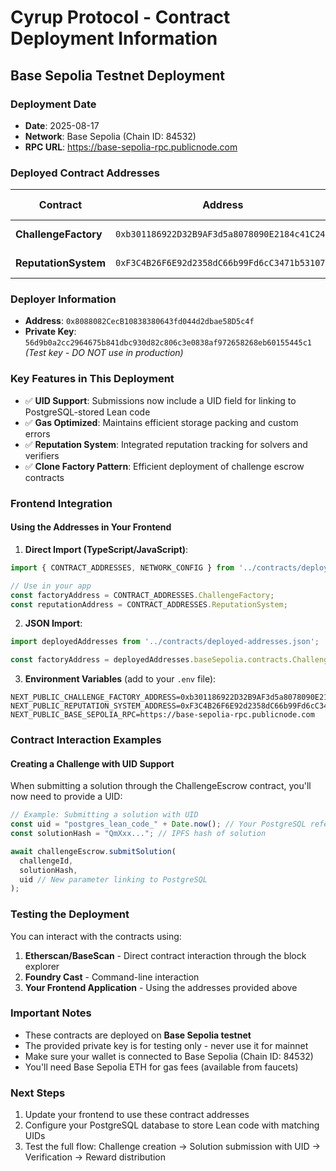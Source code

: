 # Cyrup Protocol - Contract Deployment Information

## Base Sepolia Testnet Deployment

### Deployment Date
- **Date**: 2025-08-17
- **Network**: Base Sepolia (Chain ID: 84532)
- **RPC URL**: https://base-sepolia-rpc.publicnode.com

### Deployed Contract Addresses

| Contract | Address | Explorer Link |
|----------|---------|---------------|
| **ChallengeFactory** | `0xb301186922D32B9AF3d5a8078090E2184c41C246` | [View on BaseScan](https://sepolia.basescan.org/address/0xb301186922D32B9AF3d5a8078090E2184c41C246) |
| **ReputationSystem** | `0xF3C4B26F6E92d2358dC66b99Fd6cC3471b531071` | [View on BaseScan](https://sepolia.basescan.org/address/0xF3C4B26F6E92d2358dC66b99Fd6cC3471b531071) |

### Deployer Information
- **Address**: `0x8088082CecB10838380643fd044d2dbae58D5c4f`
- **Private Key**: `56d9b0a2cc2964675b841dbc930d82c806c3e0838af972658268eb60155445c1` *(Test key - DO NOT use in production)*

### Key Features in This Deployment
- ✅ **UID Support**: Submissions now include a UID field for linking to PostgreSQL-stored Lean code
- ✅ **Gas Optimized**: Maintains efficient storage packing and custom errors
- ✅ **Reputation System**: Integrated reputation tracking for solvers and verifiers
- ✅ **Clone Factory Pattern**: Efficient deployment of challenge escrow contracts

### Frontend Integration

#### Using the Addresses in Your Frontend

1. **Direct Import (TypeScript/JavaScript)**:
```typescript
import { CONTRACT_ADDRESSES, NETWORK_CONFIG } from '../contracts/deployed-addresses.ts';

// Use in your app
const factoryAddress = CONTRACT_ADDRESSES.ChallengeFactory;
const reputationAddress = CONTRACT_ADDRESSES.ReputationSystem;
```

2. **JSON Import**:
```javascript
import deployedAddresses from '../contracts/deployed-addresses.json';

const factoryAddress = deployedAddresses.baseSepolia.contracts.ChallengeFactory.address;
```

3. **Environment Variables** (add to your `.env` file):
```env
NEXT_PUBLIC_CHALLENGE_FACTORY_ADDRESS=0xb301186922D32B9AF3d5a8078090E2184c41C246
NEXT_PUBLIC_REPUTATION_SYSTEM_ADDRESS=0xF3C4B26F6E92d2358dC66b99Fd6cC3471b531071
NEXT_PUBLIC_BASE_SEPOLIA_RPC=https://base-sepolia-rpc.publicnode.com
```

### Contract Interaction Examples

#### Creating a Challenge with UID Support
When submitting a solution through the ChallengeEscrow contract, you'll now need to provide a UID:

```javascript
// Example: Submitting a solution with UID
const uid = "postgres_lean_code_" + Date.now(); // Your PostgreSQL reference ID
const solutionHash = "QmXxx..."; // IPFS hash of solution

await challengeEscrow.submitSolution(
  challengeId,
  solutionHash,
  uid // New parameter linking to PostgreSQL
);
```

### Testing the Deployment

You can interact with the contracts using:
1. **Etherscan/BaseScan** - Direct contract interaction through the block explorer
2. **Foundry Cast** - Command-line interaction
3. **Your Frontend Application** - Using the addresses provided above

### Important Notes
- These contracts are deployed on **Base Sepolia testnet**
- The provided private key is for testing only - never use it for mainnet
- Make sure your wallet is connected to Base Sepolia (Chain ID: 84532)
- You'll need Base Sepolia ETH for gas fees (available from faucets)

### Next Steps
1. Update your frontend to use these contract addresses
2. Configure your PostgreSQL database to store Lean code with matching UIDs
3. Test the full flow: Challenge creation → Solution submission with UID → Verification → Reward distribution